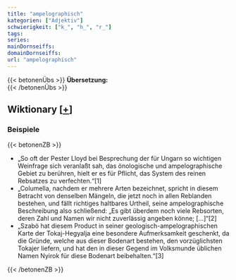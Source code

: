 ```yaml
---
title: "ampelographisch"
kategorien: ["Adjektiv"]
schwierigkeit: ["k_", "h_", "r_"]
tags:
series:
mainDornseiffs:
domainDornseiffs:
url: "ampelographisch"
---
```


{{< betonenÜbs >}}
**Übersetzung:**  
{{< /betonenÜbs >}}

## Wiktionary [[+](https://de.wiktionary.org/wiki/ampelographisch)]

### Beispiele
{{< betonenZB >}}
- „So oft der Pester Lloyd bei Besprechung der für Ungarn so wichtigen Weinfrage sich veranlaßt sah, das önologische und ampelographische Gebiet zu berühren, hielt er es für Pflicht, das System des reinen Rebsatzes zu verfechten.“[1]  
- „Columella, nachdem er mehrere Arten bezeichnet, spricht in diesem Betracht von denselben Mängeln, die jetzt noch in allen Reblanden bestehen, und fällt richtiges haltbares Urtheil, seine ampelographische Beschreibung also schließend: „Es gibt überdem noch viele Rebsorten, deren Zahl und Namen wir nicht zuverlässig angeben könne; […]“[2]  
- „Szabö hat diesem Product in seiner geologisch-ampelographischen Karte der Tokaj-Hegyalja eine besondere Aufmerksamkeit geschenkt, da die Gründe, welche aus dieser Bodenart bestehen, den vorzüglichsten Tokajer liefern, und hat den in dieser Gegend im Volksmunde üblichen Namen Nyirok für diese Bodenart beibehalten.“[3]  

{{< /betonenZB >}}

